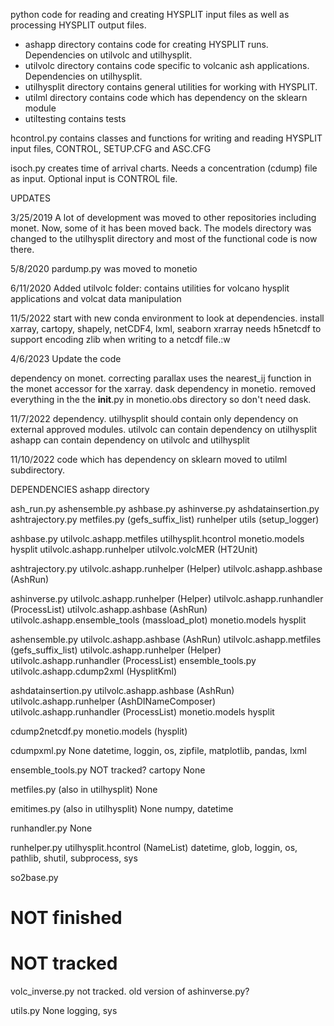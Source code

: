 python code for reading and creating HYSPLIT input files as well as processing HYSPLIT output files.


* ashapp directory contains code for creating HYSPLIT runs. Dependencies on utilvolc and utilhysplit.
* utilvolc directory contains code specific to volcanic ash applications. Dependencies on utilhysplit.
* utilhysplit directory contains general utilities for working with HYSPLIT. 
* utilml directory contains code which has dependency on the sklearn module
* utiltesting contains tests

hcontrol.py contains classes and functions for writing and reading HYSPLIT input files, CONTROL, SETUP.CFG and ASC.CFG

isoch.py creates time of arrival charts. Needs a concentration (cdump) file as input. Optional input is CONTROL file.

UPDATES

3/25/2019 A lot of development was moved to other repositories including monet. Now, some of it has been moved back. The models directory was changed to the utilhysplit directory and most of the functional code is now there.

5/8/2020 pardump.py was moved to monetio

6/11/2020 Added utilvolc folder: contains utilities for volcano hysplit applications and volcat data manipulation

11/5/2022 start with new conda environment to look at dependencies.
install xarray, cartopy, shapely, netCDF4, lxml, seaborn
xrarray needs h5netcdf to support encoding zlib when writing to a netcdf file.:w

4/6/2023 Update the code

dependency on monet. correcting parallax uses the nearest_ij function in the monet accessor for the xarray.
dask dependency in monetio.
removed everything in the the __init__.py in monetio.obs directory so don't need dask.

11/7/2022 dependency.
utilhysplit should contain only dependency on external approved modules.
utilvolc can contain dependency on utilhysplit
ashapp can contain dependency on utilvolc and utilhysplit


11/10/2022
code which has dependency on sklearn moved to utilml subdirectory.


DEPENDENCIES
ashapp directory

ash_run.py
   ashensemble.py
   ashbase.py
   ashinverse.py
   ashdatainsertion.py
   ashtrajectory.py 
   metfiles.py (gefs_suffix_list)
   runhelper 
   utils (setup_logger)


ashbase.py 
   utilvolc.ashapp.metfiles
   utilhysplit.hcontrol
   monetio.models hysplit
   utilvolc.ashapp.runhelper
   utilvolc.volcMER (HT2Unit)

ashtrajectory.py
   utilvolc.ashapp.runhelper (Helper)
   utilvolc.ashapp.ashbase (AshRun)

ashinverse.py
   utilvolc.ashapp.runhelper (Helper)
   utilvolc.ashapp.runhandler (ProcessList)
   utilvolc.ashapp.ashbase (AshRun)
   utilvolc.ashapp.ensemble_tools (massload_plot)
   monetio.models hysplit

ashensemble.py
   utilvolc.ashapp.ashbase (AshRun)
   utilvolc.ashapp.metfiles (gefs_suffix_list)
   utilvolc.ashapp.runhelper (Helper)
   utilvolc.ashapp.runhandler (ProcessList)
   ensemble_tools.py 
   utilvolc.ashapp.cdump2xml (HysplitKml)

ashdatainsertion.py
   utilvolc.ashapp.ashbase (AshRun)
   utilvolc.ashapp.runhelper (AshDINameComposer)
   utilvolc.ashapp.runhandler (ProcessList)
   monetio.models hysplit
   
cdump2netcdf.py
   monetio.models (hysplit)

cdumpxml.py
   None
   datetime, loggin, os, zipfile, matplotlib, pandas, lxml

ensemble_tools.py
   NOT tracked?
   cartopy
   None

metfiles.py (also in utilhysplit)
   None

emitimes.py (also in utilhysplit)
   None
   numpy, datetime

runhandler.py
   None

runhelper.py
   utilhysplit.hcontrol (NameList)
   datetime, glob, loggin, os, pathlib, shutil, subprocess, sys

so2base.py
   # NOT finished
   # NOT tracked

volc_inverse.py
   not tracked. old version of ashinverse.py?

utils.py
   None
   logging, sys 


